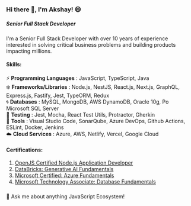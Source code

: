 ### Hi there 👋, I'm Akshay! :smile:
##### *Senior Full Stack Developer*

I'm a Senior Full Stack Developer with over 10 years of experience interested in solving critical business problems and building products impacting millions. 

#### Skills:
:zap: **Programming Languages**	:	JavaScript, TypeScript, Java  <br />
:snowflake: **Frameworks/Libraries**	:	Node.js, NestJS, React.js, Next.js, GraphQL, Express.js, Fastify, Jest, TypeORM, Redux  <br />
:cyclone: **Databases**	:	MySQL, MongoDB, AWS DynamoDB, Oracle 10g, Po Microsoft SQL Server  <br />
:robot: **Testing** : Jest, Mocha, React Test Utils, Protractor, Gherkin  <br />
:ship: **Tools**	:	Visual Studio Code, SonarQube, Azure DevOps, Github Actions, ESLint, Docker, Jenkins  <br />
:cloud: **Cloud Services**	:	Azure, AWS, Netlify, Vercel, Google Cloud  <br />

#### Certifications:
1. [OpenJS Certified Node.js Application Developer](https://www.credly.com/badges/8668c444-8f31-4ae6-9851-996f764ceeca/public_url)
2. [DataBricks: Generative AI Fundamentals](https://credentials.databricks.com/21a14507-0e0a-47ec-b145-d3f503b5f47e#gs.3px4l0)
3. [Microsoft Certified: Azure Fundamentals](https://www.credly.com/badges/143eaeb7-8238-4bc2-9501-a37c1376279d)
4. [Microsoft Technology Associate: Database Fundamentals](https://www.credly.com/badges/3e8394cf-c722-412e-8e3f-3620aa91803e/)

### 
💬 Ask me about anything JavaScript Ecosystem! 
